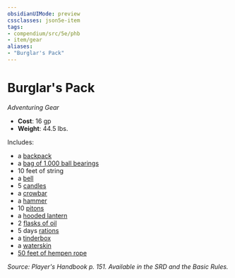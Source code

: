 ```yaml
---
obsidianUIMode: preview
cssclasses: json5e-item
tags:
- compendium/src/5e/phb
- item/gear
aliases: 
- "Burglar's Pack"
---
```

# Burglar's Pack
*Adventuring Gear*  

- **Cost**: 16 gp
- **Weight**: 44.5 lbs.

Includes:

- a [backpack](5E2014官方资源/items/backpack.md)  
- a [bag of 1,000 ball bearings](5E2014官方资源/items/ball-bearings-bag-of-1000.md)  
- 10 feet of string  
- a [bell](5E2014官方资源/items/bell.md)  
- 5 [candles](5E2014官方资源/items/candle.md)  
- a [crowbar](5E2014官方资源/items/crowbar.md)  
- a [hammer](5E2014官方资源/items/hammer.md)  
- 10 [pitons](5E2014官方资源/items/piton.md)  
- a [hooded lantern](5E2014官方资源/items/hooded-lantern.md)  
- 2 [flasks of oil](5E2014官方资源/items/oil-flask.md)  
- 5 days [rations](5E2014官方资源/items/rations-1-day.md)  
- a [tinderbox](5E2014官方资源/items/tinderbox.md)  
- a [waterskin](5E2014官方资源/items/waterskin.md)  
- [50 feet of hempen rope](5E2014官方资源/items/hempen-rope-50-feet.md)  

*Source: Player's Handbook p. 151. Available in the SRD and the Basic Rules.*